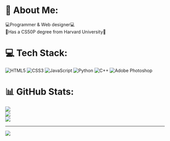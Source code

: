# 💫 About Me:
💻Programmer & Web designer💻<br>🥇Has a CS50P degree from Harvard University🥇


# 💻 Tech Stack:
![HTML5](https://img.shields.io/badge/html5-%23E34F26.svg?style=flat&logo=html5&logoColor=white) ![CSS3](https://img.shields.io/badge/css3-%231572B6.svg?style=flat&logo=css3&logoColor=white) ![JavaScript](https://img.shields.io/badge/javascript-%23323330.svg?style=flat&logo=javascript&logoColor=%23F7DF1E) ![Python](https://img.shields.io/badge/python-3670A0?style=flat&logo=python&logoColor=ffdd54) ![C++](https://img.shields.io/badge/c++-%2300599C.svg?style=flat&logo=c%2B%2B&logoColor=white) ![Adobe Photoshop](https://img.shields.io/badge/adobe%20photoshop-%2331A8FF.svg?style=flat&logo=adobe%20photoshop&logoColor=white)
# 📊 GitHub Stats:
![](https://github-readme-stats.vercel.app/api?username=SanyarHosseini&theme=react&hide_border=false&include_all_commits=true&count_private=false)<br/>
![](https://github-readme-streak-stats.herokuapp.com/?user=SanyarHosseini&theme=react&hide_border=false)<br/>
![](https://github-readme-stats.vercel.app/api/top-langs/?username=SanyarHosseini&theme=react&hide_border=false&include_all_commits=true&count_private=false&layout=compact)

---
[![](https://visitcount.itsvg.in/api?id=SanyarHosseini&icon=5&color=0)](https://visitcount.itsvg.in)

<!-- Proudly created with GPRM ( https://gprm.itsvg.in ) -->
